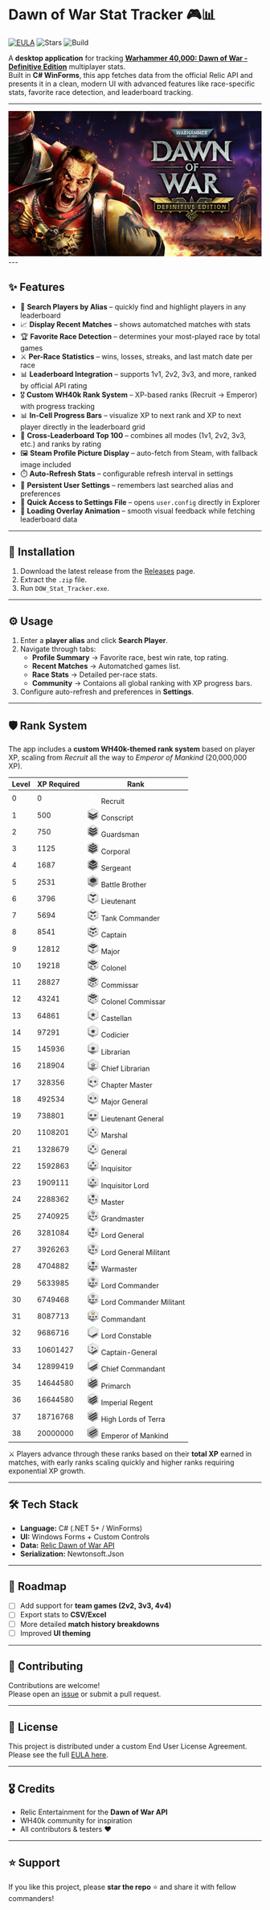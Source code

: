 

# Dawn of War Stat Tracker 🎮📊

[![EULA](https://img.shields.io/badge/license-Custom%20EULA-blue)](./EULA.txt)
![Stars](https://img.shields.io/github/stars/INSTINCT9413/DOW-Stat-Tracker?style=social)
![Build](https://img.shields.io/badge/build-passing-brightgreen)

A **desktop application** for tracking [**Warhammer 40,000: Dawn of War - Definitive Edition**](https://store.steampowered.com/app/3556750/Warhammer_40000_Dawn_of_War__Definitive_Edition/) multiplayer stats.  
Built in **C# WinForms**, this app fetches data from the official Relic API and presents it in a clean, modern UI with advanced features like race-specific stats, favorite race detection, and leaderboard tracking.

---
<img src="https://raw.githubusercontent.com/INSTINCT9413/DOW-Stat-Tracker/master/DOW%20Stat%20Tracker/Resources/capsule_616x353.jpg" alt="Background">
---

## ✨ Features  

- 🔎 **Search Players by Alias** – quickly find and highlight players in any leaderboard  
- 📈 **Display Recent Matches** – shows automatched matches with stats  
- 🏆 **Favorite Race Detection** – determines your most-played race by total games  
- ⚔️ **Per-Race Statistics** – wins, losses, streaks, and last match date per race  
- 📊 **Leaderboard Integration** – supports 1v1, 2v2, 3v3, and more, ranked by official API rating  
- 🎖️ **Custom WH40k Rank System** – XP-based ranks (Recruit → Emperor) with progress tracking  
- 📊 **In-Cell Progress Bars** – visualize XP to next rank and XP to next player directly in the leaderboard grid  
- 🔄 **Cross-Leaderboard Top 100** – combines all modes (1v1, 2v2, 3v3, etc.) and ranks by rating  
- 🖼️ **Steam Profile Picture Display** – auto-fetch from Steam, with fallback image included  
- ⏱️ **Auto-Refresh Stats** – configurable refresh interval in settings  
- 💾 **Persistent User Settings** – remembers last searched alias and preferences  
- 📂 **Quick Access to Settings File** – opens `user.config` directly in Explorer  
- 🔄 **Loading Overlay Animation** – smooth visual feedback while fetching leaderboard data  

---

## 🚀 Installation

1. Download the latest release from the [Releases](https://github.com/INSTINCT9413/DOW-Stat-Tracker/releases) page.  
2. Extract the `.zip` file.  
3. Run `DOW_Stat_Tracker.exe`.  

---

## ⚙️ Usage

1. Enter a **player alias** and click **Search Player**.  
2. Navigate through tabs:  
   - **Profile Summary** → Favorite race, best win rate, top rating.  
   - **Recent Matches** → Automatched games list.  
   - **Race Stats** → Detailed per-race stats.  
   - **Community** → Contaions all global ranking with XP progress bars.  
3. Configure auto-refresh and preferences in **Settings**.

---

## 🛡️ Rank System

The app includes a **custom WH40k-themed rank system** based on player XP, scaling from *Recruit* all the way to *Emperor of Mankind* (20,000,000 XP).  

| Level | XP Required | Rank |
|-------|-------------|------|
| 0  | 0        | <img src="https://raw.githubusercontent.com/INSTINCT9413/DOW-Stat-Tracker/master/DOW%20Stat%20Tracker/Resources/Recruit.png" alt="Recruit" width="25" height="25"> Recruit |
| 1  | 500      | <img src="https://raw.githubusercontent.com/INSTINCT9413/DOW-Stat-Tracker/master/DOW%20Stat%20Tracker/Resources/Conscript.png" alt="Conscript" width="25" height="25"> Conscript |
| 2  | 750      | <img src="https://raw.githubusercontent.com/INSTINCT9413/DOW-Stat-Tracker/master/DOW%20Stat%20Tracker/Resources/Guardsman.png" alt="Guardsman" width="25" height="25"> Guardsman |
| 3  | 1125     | <img src="https://raw.githubusercontent.com/INSTINCT9413/DOW-Stat-Tracker/master/DOW%20Stat%20Tracker/Resources/Corporal.png" alt="Corporal" width="25" height="25"> Corporal |
| 4  | 1687     | <img src="https://raw.githubusercontent.com/INSTINCT9413/DOW-Stat-Tracker/master/DOW%20Stat%20Tracker/Resources/Sergeant.png" alt="Sergeant" width="25" height="25"> Sergeant |
| 5  | 2531     | <img src="https://raw.githubusercontent.com/INSTINCT9413/DOW-Stat-Tracker/master/DOW%20Stat%20Tracker/Resources/BattleBrother.png" alt="Battle Brother" width="25" height="25"> Battle Brother |
| 6  | 3796     | <img src="https://raw.githubusercontent.com/INSTINCT9413/DOW-Stat-Tracker/master/DOW%20Stat%20Tracker/Resources/Lieutenant.png" alt="Lieutenant" width="25" height="25"> Lieutenant |
| 7  | 5694     | <img src="https://raw.githubusercontent.com/INSTINCT9413/DOW-Stat-Tracker/master/DOW%20Stat%20Tracker/Resources/TankCommander.png" alt="Tank Commander" width="25" height="25"> Tank Commander |
| 8  | 8541     | <img src="https://raw.githubusercontent.com/INSTINCT9413/DOW-Stat-Tracker/master/DOW%20Stat%20Tracker/Resources/Captain.png" alt="Captain" width="25" height="25"> Captain |
| 9  | 12812    | <img src="https://raw.githubusercontent.com/INSTINCT9413/DOW-Stat-Tracker/master/DOW%20Stat%20Tracker/Resources/Major.png" alt="Major" width="25" height="25"> Major |
| 10 | 19218    | <img src="https://raw.githubusercontent.com/INSTINCT9413/DOW-Stat-Tracker/master/DOW%20Stat%20Tracker/Resources/Colonel.png" alt="Colonel" width="25" height="25"> Colonel |
| 11 | 28827    | <img src="https://raw.githubusercontent.com/INSTINCT9413/DOW-Stat-Tracker/master/DOW%20Stat%20Tracker/Resources/Commissar.png" alt="Commissar" width="25" height="25"> Commissar |
| 12 | 43241    | <img src="https://raw.githubusercontent.com/INSTINCT9413/DOW-Stat-Tracker/master/DOW%20Stat%20Tracker/Resources/ColonelCommissar.png" alt="Colonel Commissar" width="25" height="25"> Colonel Commissar |
| 13 | 64861    | <img src="https://raw.githubusercontent.com/INSTINCT9413/DOW-Stat-Tracker/master/DOW%20Stat%20Tracker/Resources/Castellan.png" alt="Castellan" width="25" height="25"> Castellan |
| 14 | 97291    | <img src="https://raw.githubusercontent.com/INSTINCT9413/DOW-Stat-Tracker/master/DOW%20Stat%20Tracker/Resources/Codicier.png" alt="Codicier" width="25" height="25"> Codicier |
| 15 | 145936   | <img src="https://raw.githubusercontent.com/INSTINCT9413/DOW-Stat-Tracker/master/DOW%20Stat%20Tracker/Resources/Librarian.png" alt="Librarian" width="25" height="25"> Librarian |
| 16 | 218904   | <img src="https://raw.githubusercontent.com/INSTINCT9413/DOW-Stat-Tracker/master/DOW%20Stat%20Tracker/Resources/ChiefLibrarian.png" alt="Chief Librarian" width="25" height="25"> Chief Librarian |
| 17 | 328356   | <img src="https://raw.githubusercontent.com/INSTINCT9413/DOW-Stat-Tracker/master/DOW%20Stat%20Tracker/Resources/ChapterMaster.png" alt="Chapter Master" width="25" height="25"> Chapter Master |
| 18 | 492534   | <img src="https://raw.githubusercontent.com/INSTINCT9413/DOW-Stat-Tracker/master/DOW%20Stat%20Tracker/Resources/MajorGeneral.png" alt="Major General" width="25" height="25"> Major General |
| 19 | 738801   | <img src="https://raw.githubusercontent.com/INSTINCT9413/DOW-Stat-Tracker/master/DOW%20Stat%20Tracker/Resources/LieutenantGeneral.png" alt="Lieutenant General" width="25" height="25"> Lieutenant General |
| 20 | 1108201  | <img src="https://raw.githubusercontent.com/INSTINCT9413/DOW-Stat-Tracker/master/DOW%20Stat%20Tracker/Resources/Marshal.png" alt="Marshal" width="25" height="25"> Marshal |
| 21 | 1328679  | <img src="https://raw.githubusercontent.com/INSTINCT9413/DOW-Stat-Tracker/master/DOW%20Stat%20Tracker/Resources/General.png" alt="General" width="25" height="25"> General |
| 22 | 1592863  | <img src="https://raw.githubusercontent.com/INSTINCT9413/DOW-Stat-Tracker/master/DOW%20Stat%20Tracker/Resources/Inquisitor.png" alt="Inquisitor" width="25" height="25"> Inquisitor |
| 23 | 1909111  | <img src="https://raw.githubusercontent.com/INSTINCT9413/DOW-Stat-Tracker/master/DOW%20Stat%20Tracker/Resources/InquisitorLord.png" alt="Inquisitor Lord" width="25" height="25"> Inquisitor Lord |
| 24 | 2288362  | <img src="https://raw.githubusercontent.com/INSTINCT9413/DOW-Stat-Tracker/master/DOW%20Stat%20Tracker/Resources/Master.png" alt="Master" width="25" height="25"> Master |
| 25 | 2740925  | <img src="https://raw.githubusercontent.com/INSTINCT9413/DOW-Stat-Tracker/master/DOW%20Stat%20Tracker/Resources/Grandmaster.png" alt="Grandmaster" width="25" height="25"> Grandmaster |
| 26 | 3281084  | <img src="https://raw.githubusercontent.com/INSTINCT9413/DOW-Stat-Tracker/master/DOW%20Stat%20Tracker/Resources/LordGeneral.png" alt="Lord General" width="25" height="25"> Lord General |
| 27 | 3926263  | <img src="https://raw.githubusercontent.com/INSTINCT9413/DOW-Stat-Tracker/master/DOW%20Stat%20Tracker/Resources/LordGeneralMilitant.png" alt="Lord General Militant" width="25" height="25"> Lord General Militant |
| 28 | 4704882  | <img src="https://raw.githubusercontent.com/INSTINCT9413/DOW-Stat-Tracker/master/DOW%20Stat%20Tracker/Resources/Warmaster.png" alt="Warmaster" width="25" height="25"> Warmaster |
| 29 | 5633985  | <img src="https://raw.githubusercontent.com/INSTINCT9413/DOW-Stat-Tracker/master/DOW%20Stat%20Tracker/Resources/LordCommander.png" alt="Lord Commander" width="25" height="25"> Lord Commander |
| 30 | 6749468  | <img src="https://raw.githubusercontent.com/INSTINCT9413/DOW-Stat-Tracker/master/DOW%20Stat%20Tracker/Resources/LordCommanderMilitant.png" alt="Lord Commander Militant" width="25" height="25"> Lord Commander Militant |
| 31 | 8087713  | <img src="https://raw.githubusercontent.com/INSTINCT9413/DOW-Stat-Tracker/master/DOW%20Stat%20Tracker/Resources/Commandant.png" alt="Commandant" width="25" height="25"> Commandant |
| 32 | 9686716  | <img src="https://raw.githubusercontent.com/INSTINCT9413/DOW-Stat-Tracker/master/DOW%20Stat%20Tracker/Resources/LordConstable.png" alt="Lord Constable" width="25" height="25"> Lord Constable |
| 33 | 10601427 | <img src="https://raw.githubusercontent.com/INSTINCT9413/DOW-Stat-Tracker/master/DOW%20Stat%20Tracker/Resources/Captain-General.png" alt="Captain-General" width="25" height="25"> Captain-General |
| 34 | 12899419 | <img src="https://raw.githubusercontent.com/INSTINCT9413/DOW-Stat-Tracker/master/DOW%20Stat%20Tracker/Resources/ChiefCommandant.png" alt="Chief Commandant" width="25" height="25"> Chief Commandant |
| 35 | 14644580 | <img src="https://raw.githubusercontent.com/INSTINCT9413/DOW-Stat-Tracker/master/DOW%20Stat%20Tracker/Resources/Primarch.png" alt="Primarch" width="25" height="25"> Primarch |
| 36 | 16644580 | <img src="https://raw.githubusercontent.com/INSTINCT9413/DOW-Stat-Tracker/master/DOW%20Stat%20Tracker/Resources/ImperialRegent.png" alt="Imperial Regent" width="25" height="25"> Imperial Regent |
| 37 | 18716768 | <img src="https://raw.githubusercontent.com/INSTINCT9413/DOW-Stat-Tracker/master/DOW%20Stat%20Tracker/Resources/HighLordsofTerra.png" alt="High Lords of Terra" width="25" height="25"> High Lords of Terra |
| 38 | 20000000 | <img src="https://raw.githubusercontent.com/INSTINCT9413/DOW-Stat-Tracker/master/DOW%20Stat%20Tracker/Resources/EmperorofMankind.png" alt="Emperor of Mankind" width="25" height="25"> Emperor of Mankind |

⚔️ Players advance through these ranks based on their **total XP** earned in matches, with early ranks scaling quickly and higher ranks requiring exponential XP growth.


---

## 🛠️ Tech Stack

- **Language:** C# (.NET 5+ / WinForms)  
- **UI:** Windows Forms + Custom Controls  
- **Data:** [Relic Dawn of War API](https://dow-api.reliclink.com/)  
- **Serialization:** Newtonsoft.Json  

---

## 📌 Roadmap

- [ ] Add support for **team games (2v2, 3v3, 4v4)**  
- [ ] Export stats to **CSV/Excel**  
- [ ] More detailed **match history breakdowns**  
- [ ] Improved **UI theming**  

---

## 🤝 Contributing

Contributions are welcome!  
Please open an [issue](https://github.com/INSTINCT9413/DOW-Stat-Tracker/issues) or submit a pull request.  

---

## 📜 License

This project is distributed under a custom End User License Agreement.  
Please see the full [EULA here](./EULA.txt).


---

## 🎖️ Credits

- Relic Entertainment for the **Dawn of War API**  
- WH40k community for inspiration  
- All contributors & testers ❤️  

---

## ⭐ Support

If you like this project, please **star the repo** ⭐ and share it with fellow commanders!
